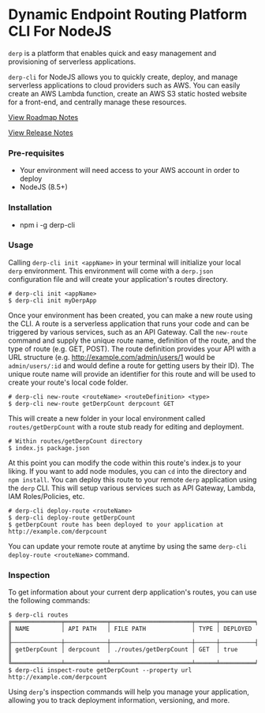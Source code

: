 # Dynamic Endpoint Routing Platform CLI For NodeJS
`derp` is a platform that enables quick and easy management and provisioning of serverless applications.

`derp-cli` for NodeJS allows you to quickly create, deploy, and manage serverless applications to cloud providers such as AWS. You can easily create an AWS Lambda function, create an AWS S3 static hosted website for a front-end, and centrally manage these resources.

[View Roadmap Notes](Roadmap.md)

[View Release Notes](Releases.md)

### Pre-requisites
- Your environment will need access to your AWS account in order to deploy
- NodeJS (8.5+)

### Installation
- npm i -g derp-cli

### Usage
Calling `derp-cli init <appName>` in your terminal will initialize your local `derp` environment. This environment will come with a `derp.json` configuration file and will create your application's routes directory.
```
# derp-cli init <appName>
$ derp-cli init myDerpApp
```
Once your environment has been created, you can make a new route using the CLI. A route is a serverless application that runs your code and can be triggered by various services, such as an API Gateway. Call the `new-route` command and supply the unique route name, definition of the route, and the type of route (e.g. GET, POST). The route definition provides your API with a URL structure (e.g. http://example.com/admin/users/1 would be `admin/users/:id` and would define a route for getting users by their ID). The unique route name will provide an identifier for this route and will be used to create your route's local code folder.
```
# derp-cli new-route <routeName> <routeDefinition> <type>
$ derp-cli new-route getDerpCount derpcount GET
```
This will create a new folder in your local environment called `routes/getDerpCount` with a route stub ready for editing and deployment.
```
# Within routes/getDerpCount directory
$ index.js package.json
```
At this point you can modify the code within this route's index.js to your liking. If you want to add node modules, you can `cd` into the directory and `npm install`.
You can deploy this route to your remote `derp` application using the `derp` CLI. This will setup various services such as API Gateway, Lambda, IAM Roles/Policies, etc.
```
# derp-cli deploy-route <routeName>
$ derp-cli deploy-route getDerpCount
$ getDerpCount route has been deployed to your application at http://example.com/derpcount
```
You can update your remote route at anytime by using the same `derp-cli deploy-route <routeName>` command.

### Inspection
To get information about your current derp application's routes, you can use the following commands:
```
$ derp-cli routes
╔══════════════╤════════════╤═══════════════════════╤══════╤══════════╗
║ NAME         │ API PATH   │ FILE PATH             │ TYPE │ DEPLOYED ║
╟──────────────┼────────────┼───────────────────────┼──────┼──────────╢
║ getDerpCount │ derpcount  │ ./routes/getDerpCount │ GET  │ true     ║
╚══════════════╧════════════╧═══════════════════════╧══════╧══════════╝
$ derp-cli inspect-route getDerpCount --property url
http://example.com/derpcount
```
Using `derp`'s inspection commands will help you manage your application, allowing you to track deployment information, versioning, and more.
